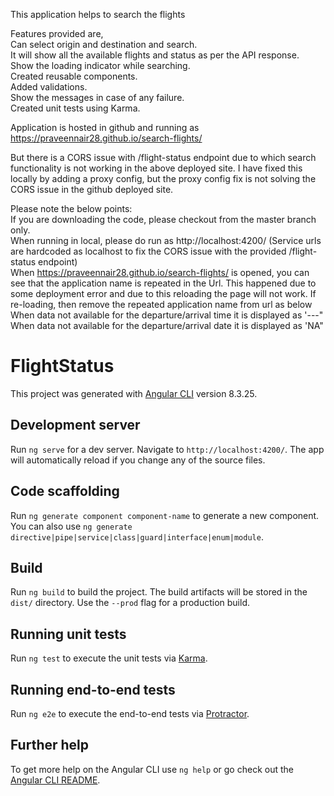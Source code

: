 










This application helps to search the flights <br />

Features provided are, <br />
Can select origin and destination and search.<br />
It will show all the available flights and status as per the API response.<br />
Show the loading indicator while searching.<br />
Created reusable components.<br />
Added validations.<br />
Show the messages in case of any failure.<br />
Created unit tests using Karma.<br />

Application is hosted in github and running as https://praveennair28.github.io/search-flights/ <br />

But there is a CORS issue with /flight-status endpoint due to which search functionality is not working in the above deployed site. I have fixed this locally by adding a proxy config, but the proxy config fix is not solving the CORS issue in the github deployed site.

Please note the below points:<br />
If you are downloading the code, please checkout from the master branch only.<br />
When running in local, please do run as http://localhost:4200/  (Service urls are hardcoded as localhost to fix the CORS issue with the provided  /flight-status endpoint)<br />
When https://praveennair28.github.io/search-flights/  is opened, you can see that the application name is repeated in the Url. This happened due to some deployment error and due to this reloading the page will not work. If re-loading, then remove the repeated application name from url as below<br />
When data not available for the departure/arrival time it is displayed as '---" <br />
When data not available for the departure/arrival date it is displayed as 'NA" <br />






















# FlightStatus

This project was generated with [Angular CLI](https://github.com/angular/angular-cli) version 8.3.25.

## Development server

Run `ng serve` for a dev server. Navigate to `http://localhost:4200/`. The app will automatically reload if you change any of the source files.

## Code scaffolding

Run `ng generate component component-name` to generate a new component. You can also use `ng generate directive|pipe|service|class|guard|interface|enum|module`.

## Build

Run `ng build` to build the project. The build artifacts will be stored in the `dist/` directory. Use the `--prod` flag for a production build.

## Running unit tests

Run `ng test` to execute the unit tests via [Karma](https://karma-runner.github.io).

## Running end-to-end tests

Run `ng e2e` to execute the end-to-end tests via [Protractor](http://www.protractortest.org/).

## Further help

To get more help on the Angular CLI use `ng help` or go check out the [Angular CLI README](https://github.com/angular/angular-cli/blob/master/README.md).
